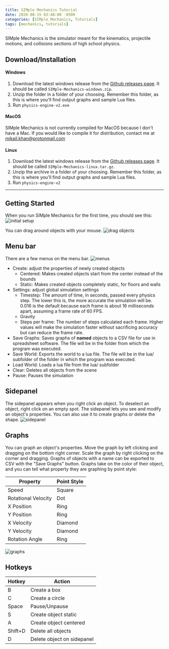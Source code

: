 ```yaml
---
title: SIMple Mechanics Tutorial
date: 2020-08-15 03:48:00 -0500
categories: [SIMple_Mechanics, Tutorials]
tags: [mechanics, tutorials]
---
```


SIMple Mechanics is the simulator meant for the kinematics, projectile motions, and collisions sections of high school physics. 

## Download/Installation

#### Windows

1. Download the latest windows release from the [Github releases page](https://github.com/mkhan45/SIMple-Mechanics/releases/tag/1.0.0). It should be called `SIMple-Mechanics-windows.zip`. 
2. Unzip the folder in a folder of your choosing. Remember this folder, as this is where you'll find output graphs and sample Lua files.
3. Run `physics-engine-v2.exe`

#### MacOS

SIMple Mechanics is not currently compiled for MacOS because I don't have a Mac. If you would like to compile it for distribution, contact me at mikail.khan@protonmail.com

#### Linux
1. Download the latest windows release from the [Github releases page](https://github.com/mkhan45/SIMple-Mechanics/releases/tag/1.0.0). It should be called `SIMple-Mechanics-linux.tar.gz`. 
2. Unzip the archive in a folder of your choosing. Remember this folder, as this is where you'll find output graphs and sample Lua files.
3. Run `physics-engine-v2`

___

## Getting Started

When you run SIMple Mechanics for the first time, you should see this:
![initial setup]({{"/assets/img/tutorials/initial_setup.png"|relative_url}})

You can drag around objects with your mouse. 
![drag objects]({{"/assets/gifs/tutorials/drag_objects.gif"|relative_url}})

## Menu bar
There are a few menus on the menu bar.
![menus]({{"/assets/gifs/tutorials/mechanics_menus.gif"|relative_url}})

- Create: adjust the properties of newly created objects
    - Centered: Makes created objects start from the center instead of the bounds
    - Static: Makes created objects completely static, for floors and walls
- Settings: adjust global simulation settings
    - Timestep: The amount of time, in seconds, passed every physics step. The lower this is, the more accurate the simulation will be. 0.016 is the default because each frame is about 16 milliseconds apart, assuming a frame rate of 60 FPS.
    - Gravity
    - Steps per frame: The number of steps calculated each frame. Higher values will make the simulation faster without sacrificing accuracy but can reduce the frame rate.
- Save Graphs: Saves graphs of **named** objects to a CSV file for use in spreadsheet software. The file will be in the folder from which the program was executed.
- Save World: Exports the world to a lua file. The file will be in the lua/ subfolder of the folder in which the program was executed.
- Load World: Loads a lua file from the lua/ subfolder
- Clear: Deletes all objects from the scene
- Pause: Pauses the simulation

## Sidepanel

The sidepanel appears when you right click an object. To deselect an object, right click on an empty spot. The sidepanel lets you see and modify an object's properties. You can also use it to create graphs or delete the shape.
![sidepanel]({{"/assets/gifs/tutorials/sidepanel.gif"|relative_url}})

## Graphs

You can graph an object's properties. Move the graph by left clicking and dragging on the bottom right corner. Scale the graph by right clicking on the corner and dragging. Graphs of objects with a name can be exported to CSV with the "Save Graphs" button. Graphs take on the color of their object, and you can tell what property they are graphing by point style:

| Property            | Point Style |
|---------------------|-------------|
| Speed               | Square      |
| Rotational Velocity | Dot         |
| X Position          | Ring        |
| Y Position          | Ring        |
| X Velocity          | Diamond     |
| Y Velocity          | Diamond     |
| Rotation Angle      | Ring        |

![graphs]({{"/assets/gifs/tutorials/graphs.gif"|relative_url}})

## Hotkeys

| Hotkey        | Action                        |
|---------------|-------------------------------|
| B             | Create a box                  |
| C             | Create a circle               |
| Space         | Pause/Unpause                 |
| S             | Create object static          |
| A             | Create object centered        |
| Shift+D       | Delete all objects            |
| D             | Delete object on sidepanel    |
